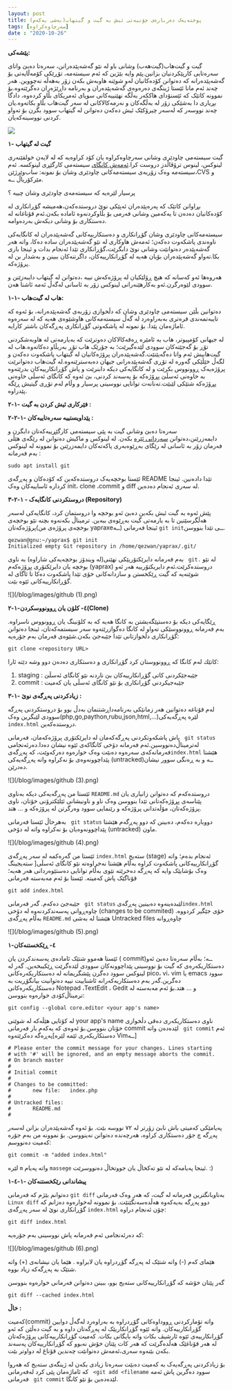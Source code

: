 ```yaml
---
layout: post
title: پوختەیەک دەربارەی چۆنیەتی ئیش بە گیت و گیتهاب(بەشی یەکەم)
tags: [سەرچاوەکراوە]
date : "2020-10-26"
---
```


**پێشەکی:**

گیت و گیت‌هاب(گیت‌هەب) وشانی باو لە نێو  گەشەپێدەرانن، سەرەتا دەبێ واتای سەرەتایی کارپێکردنیان بزانین.پێم وایە بێژین کە ئەم سیستەمە، تۆڕێکی کۆمەڵایەتی بۆ گەشەپێدەرانە کە دەتوانن کۆدەکانیان لەو شوێنە هاوبەش بکەن زۆر بەهەڵە نەچووین. هەر چەند ئەم مانا ئێستا ژینگەی دەرەوەی گەشەپێدەران  و  بەرنامە داڕێژەران دەگرێتەوە.بۆ نموونە کاتێک کە ئێسنۆدای هاککەر بەڵگە نهێنییەکانی سوپای ئەمریکای بڵاو کردەوە، دادگا بڕیاری دا بەشێکی زۆر لە بەڵگەکان و نەرمەکالاکانی لە سەر گیت‌هاب بڵاو بکاتەوە.یان چەند نووسەر کە لەسەر چیرۆکێک ئیش دەکەن دەتوانن لە گیتهاب سوود بگرن بۆ تەواو کردنی نووسینەکەیان.

![](/blog/images/01-1.png)

**۱- گیت ‌لە گیتهاب**

گیت سیستەمی چاودێری وشانی سەرچاوەکراوە یان کۆد کراوەیە کە لە لایەن خولقێنەری لینوکس، لینوس ترۆڤاڵدز دروست کرا.[ئەمەش کانگای](https://github.com/torvalds/linux/tree/1da177e4c3f41524e886b7f1b8a0c1fc7321cac2) سیستەمی کارگێڕی لینوکسە. ئەم  سیستەمە وەک زۆربەی سیستەمەکانی چاودێری وشان بۆ نمونە: ساب‌وێرژێن،CVS و مێرکۆریاڵ ــە.

پرسیار لێرەیە کە سیستەمەی چاودێری وشان چییە ؟

بڕاوانن کاتێک کە پەرەپێدەران  ئەپێکی نوێ دروستدەکەن،هەمیشە گۆڕانکاری لە کۆدەکانیان دەدەن  تا  یەکەمین وشانی فەرمی بۆ بڵاوکردنەوە ئامادە بکەن.ئەم قۆناغانە لە دەستکاری بۆ وشانی دیکەش بەردەوامە.

سیستەمەکانی چاودێری وشان گۆڕانکاری و دەستکارییەکانی گەشەپێدەران لە کانگایەکی ناوەندی پاشکەوت دەکەن؛ ئەمەش هاوکاری لە نێو گەشەپێدەران سادە دەکا، واتە هەر گەشەپێدەر دەتوانێت وشانی نوێ دابگرێت،گۆڕانکاری تێدا ئەنجام بدات و ئینجا باری بکا.تەواو گەشەپێدەران  بۆیان هەیە لە گۆڕانکارییەکان، داگرتنەکان ببینن و بەشدار بن لە پرۆژەکە.

هەروەها ئەو کەسانە کە هیچ ڕۆلێکیان لە پرۆژەکەش نییە ،دەتوانن لە گیتهاب دایبەزێنن و سوودی لێوەرگرن.ئەو بەکارهێنەرانی لینوکس زۆر بە ئاسانی لەگەڵ ئەمە ئاشنا هەن.



**۱-۱- هاب لە گیت‌هاب:**

دەتوانین بڵێن سیستەمی چاودێری وشان کە دڵخوازی  زۆربەی گەشەپێدەرانە، بۆ ئەوە کە تایبەتمەندی فرەتری بەبەراوەرد لە گەڵ سیستەمەکانی هاوشێوەی هەیە کە لە سەرەوە ئاماژەمان پێدا. بۆ نمونە لە پاشکەوتی گۆڕانکاری پەڕگەکان باشتر کارایە.

لە جیهانی کۆمپیوتر، هاب بە ئامێرە ڕەقەکالاکان دەوترێت کە بەیارمەتی لە هاوبەشکردنی  تۆڕ بۆ گەجێتەکان سوودی لێدەگیرێت؛ بە جۆرێک هاب تۆڕ بەربڵاو دەکاتەوە.هاب لە گیت‌هابیش ئەم واتا دەگەیێنێت.گەشەپێدەران پرۆژەکانیان لە گیتهاب پاشکەوت دەکەن و لگەڵ خێڵێکی گەورە لە تۆڕی  گەشەپێدەرانی جیهان دەبەسترێنەوە.لە گیت‌هاب دەتوانرێت پرۆژەیەک ڕوونووس بکرێت و لە کانگایەکی دیکە دابنرێت و پاش گۆڕانکارییەکان بدرێتەوە بە خاوەنی ئەسڵێ پڕۆژەکە بۆ پەسەند کردنی، بێ ئەوە کە کانگای ئەسڵی خاوەنی پڕۆژەکە شتێکی لێبێت.تەنانەت توانایی نووسینی پرسیار و وڵام لەم تۆڕی گیتیش ڕێگە پێدراوە.



**۲-۱- فێرکاری ئیش کردن بە گیت :**



**۲-۲-۱- پێداویستییە سەرەتاییەکان :**

سەرەتا دەبێ وشانی گیت بە پێی سیستەمی کارگێڕییەکەتان دابگرن و دایمەزرێنن،دەتوانن [سەردانی ئێرە](https://git-scm.com/downloads) بکەن. لە لینوکس و ماکیش دەتوانن لە رێگەی هێڵی فەرمان زۆر بە ئاسانی لە رێگای بەڕێوەبەری پاکەتەکان دایمەزرێنن بۆ نموونە لە لینوکس بەم فەرمانە :

```shell
sudo apt install git
```

ئێستا بوخچەیەک دروستدەکەین کە کۆدەکان و پەڕگەی README تێدا دادەنین. ئینجا کردارە ئاساییەکان وەک init، clone ،commit و diff لە سەری ئەنجام دەدەین.



**۳-۲-۱ - دروستکردنی کانگایەک (Repository)** 

پێش ئەوە بە گیت ئیش بکەین دەبێ ئەو بوخچە وا دروستمان کرد، کانگایەکی لەسەر هەڵگرسێنین تا بە یارمەتی گیت بەڕێوەی ببەین. ترمیناڵ بکەنەوە بچنە نێو بوخچەی پرۆژەکەتان(بوخچەی پرۆژەی من yapraxeــە) ئینجا فەرمانی `git init`ــی  تێدا بنووسن.

```shell
qezwan@gnu:~/yaprax$ git init
Initialized empty Git repository in /home/qezwan/yaprax/.git/
```

بەم فەرمانە دایرێکتۆریێکی نهێنی(لە ویندۆز بوخچەیەکی شاراوە) بە ناوی ` git.` لە نێو بوخچە یان دایرێکتۆری پڕۆژەکەم (yaprax) دروستدەکرێت.ئەم دایریکتۆرییە هەر ئەو شوێنەیە کە گیت ڕێکخستن و سازدانەکانی خۆی تێدا پاشکەوت دەکا تا ئاگای لە  گۆڕانکارییەکانی ئێوە بێت.

![](/blog/images/github (1).png)

**۲-۱-٤- کلۆن یان ڕوونووسکردن(Clone)**

ڕێگایەکی دیکە  بۆ دەستپێگەیشتن بە کانگا هەیە کە بە کلۆنینگ یان ڕوونووس ناسراوە. بەم فەرمانە ڕوونووسێکی تەواو  لە کانگا دەگوازرێتەوە سەر سیستمەکەتان، ئینجا دەتوانن گۆڕانکاری دڵخوازتانی تێدا جێبەجێ بکەن.شێوەی فەرمان بەم جۆرەیە:

```
git clone <repository URL>
```

کاتێك لەم کانگا کە ڕوونووستان کرد گۆڕانکاری و دەستکاری دەدەن دوو وشە دێتە ئارا:

1. staging : جێبەجێکردنی کاتی گۆڕانکارییەکان بێ ناردنە نێو کانگای ئەسڵێ
2. commit : جێبەجیکردنی گۆڕانکاری بۆ نێو کانگای ئەسڵی یان کەمیت



**۳-۱- زیادکردنی پەڕگەی نوێ :**

لەم قۆناغە دەتوانین هەر زمانێکی بەرنامەداڕشتنمان بەدڵ بوو بۆ دروستکردنی پەڕگە سوودی لێبگرین وەک(php,go,paython,rubu,json,html,...)لێرە پەڕگەیەکی `index.html` دروستدەکەین.

پاش پاشکەوتکردنی پەڕگەکەمان لە دایرێکتۆری پرۆژەکەمان، فەرمانی ` git status` لەترمیناڵ‌دەنووسین.ئەم فەرمانە دۆخی کانگاکەی ئێوە نیشان دەدا.دەرئەنجامی فەرمانەکەی سەرەوە دەبێت وەک خوارەوە دەرکەوێت، کە پەڕگەی`index.html`  هێشتا پێداچوونەوەی بۆ نەکراوە واتە پەڕگەیەکی (untracked)ــە و بە ڕەنگی سوور نیشان دەدرێن.

![](/blog/images/github (3).png)

ئێستا من پەڕگەیەکی دیکە بەناوی `README.md` دروستدەکەم کە دەتوانن زانیاری یان پێناسەی پڕۆژەکەتانی تێدا  بنووسن وەک ناو و ناونیشانی ئێلێکترۆنی خۆتان، ناوی پرۆژەکەتان، مۆڵەتدانی پرۆژەکە و رێنمایی سوود وەرگرتن لە پرۆژەکە و ... هتد.

بەهرحاڵ ئێستا فەرمانی  ` git status` دووبارە دەکەم، دەبینن کە دوو پەڕگەم هێشتا پێداچوونەوەیان بۆ نەکراوە واتە لە دۆخی (untracked) ماون.

![](/blog/images/github (4).png)

ئێستا من گەرەکمە لە سەر  پەڕگەی  `index.html`  ستەیج (stage) ئەنجام بدەم؛ واتە گۆڕانکارییەکانی پاشکەوت کراوە بەڵام هێشتا نەخراوەتە نێو کانگای ئەسڵی[ ستەیجینگ وەک بۆشایێک وایە کە پەڕگە دەخرێتە نێوی بەڵام توانایی دەستێوەردانی هەر هەیە؛ قۆناگێک پاش کەمیتە. ئێستا بۆ ئەم مەبەستە فەرمانی

```
git add index.html
```

جێبەجێ دەکەم. گەر فەرمانی ` git status`  لێبدەینەوە دەبینین  پەڕگەی`index.html` چاوەڕوانی پەسەندکردنەوە لە دۆخی (changes to be commited) خۆی جێگیر کردووە. بەڵام پەڕگەی  `README.md` هێشتا لە بەشی Untracked files چاوەڕوانە

![](/blog/images/github (5).png)

**۱-٤- ڕێکخستنەکان**

ئێستا هەموو شتێک ئامادەی پەسەندکردن یان ( commit)ــە؛ بەڵام سەرەتا دەبێ ئەو دەستکاریکەرەی کە گیت بۆ نووسینی پێداچوونەکان سوودی لێدەگرێت ڕێکیبخەین. گەر لە لینوکس سوود دەگرن پێشگریمانە لە دەستکاریکەرەکانی  pico، vi، vim یا emacs سوود دەگرین.گەر بەم دەستکاریەکەرانە ئاشناییت نییە دەتوانیت بیانگۆڕیت بە دەستکاریکەرەکانی Notepad ،TextEdit ، Gedit و ... هتد.بۆ ئەم مەبەستە لە ترمیناڵ‌کۆدی خوارەوە بنووسن:

```shell
git config --global core.editor <your app's name>
```

لە کۆتایی هێڵەکە لە شوێنی  your app's name  ناوی دەستکاریکەری دەقی دڵخوازی خۆتان بنووسن.بۆ ئەوەی کە یەکەم بار فەرمانی commit لێدەدەن واتە ` git commit` ئەم پەڕەگە دەکرێتەوە[دەستکاریکەری ئێمە لێرە Vimــە]

```
# Please enter the commit message for your changes. Lines starting
# with '#' will be ignored, and an empty message aborts the commit.
# On branch master
#
# Initial commit
#
# Changes to be committed:
#       new file:   index.php
#
# Untracked files:
#       README.md
#
```

پەیامێکی کەمیتی باش نابێ زۆرتر لە ۷۲ نووسە بێت. بۆ ئەوە گەشەپێدەران بزانن لەسەر پەڕگە چ جۆر دەستکاری کراوە، هەرچەندە دەتوانن نەینووسن. بۆ نموونە من بەم جۆرە کەمیت دەنووسم:

```
git commit -m "added index.html"
```

لێرە `m` واتە پەیام `massege`  ئینجا پەیامەکە لە نێو تەکخاڵ یان جووتخاڵ‌ دەنووسرێت. :) 



**۱-٤-۱- پیشاندانی رێکخستنەکان**

دەتوانم بێژم کە فەرمانی `git diff` بەناوبانگترین فەرمانە لە گیت‌، کە هەر وەک فەرمانی ` Linux diff` دوو پەڕگە بەیەکەوە هەڵدەسەنگێنێت.  بۆ نموونە لەخوارەوە دەزانم کە گۆڕانکاری نوێ لە سەر پەڕگەی `index.html`  چۆن ئەنجام دراوە:

```
git diff index.html
```

کە دەرئەنجامی ئەم فەرمانە پاش نووسینی بەم جۆرەیە:

![](/blog/images/github (6).png)

هێمای کەم (-) واتە شتێک لە پەڕگە گۆڕدراوە یان لابراوە . هێما یان نیشانەی (+) واتە شتێک بە پەڕگەکە زیاد بووە.

گەر پێتان خۆشە کە گۆڕانکارییەکانی ستەیج بوو، ببینن دەتوانن فەرمانی خوارەوە بنووسن 

```
git diff --cached index.html
```





**خاڵ :** 

کەمیت(commit) واتە تۆمارکردنی ڕووداوەکانی گۆڕدراوە بە بەراوەرد لەگەڵ دوایین گۆڕانکارییەکان. واتە ئێوە گۆڕانکاریێک لە پەڕگەتان داوە و بە گیت دەڵێن کە ئەو گۆڕانکارییەی ئێوە ئارشیڤ بکات واتە بایگانی بکات. کەمیت گۆڕانکارییەکانی پرۆژەکەتان لە هەر قۆناغێک هەڵدەگرێت کە هەر کات پێتان خۆش نەبوو  کە گۆڕانکارییەکان  پەسەند بکەن بێنەوە سەری،ئەمەش دەتوانێت چەندین قۆناغ لە دواوتر بێت.

بۆ زیادکردنی پەڕگەیەک بە کەمیت دەبێت سەرەتا زیادی بکەن لە ژینگەی ستەیج کە هەروا کە ئاماژەمان پێی کرد لەفەرمانی ` <git add <filename` سوود دەگرین پاش ئەمە فەرمانی ` git commit` لێدەدەین بۆ نێو کانگا.

